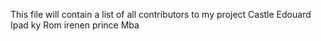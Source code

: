 This file will contain a list of all contributors to my project
Castle
Edouard
Ipad
ky
Rom
irenen
prince
Mba

